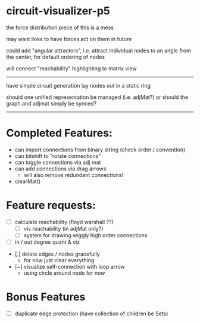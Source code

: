 # circuit-visualizer-p5

the force distribution piece of this is a mess

may want links to have forces act on them in future

could add "angular attractors", i.e. attract individual nodes to an angle from the center, for default ordering of nodes

will connect "reachability" highlighting to matrix view


------------

have simple circuit generation lay nodes out in a static ring

should one unified representation be managed (i.e. adjMat?)
or should the graph and adjmat simply be synced?

-----

# Completed Features:
- can import connections from binary string (check order / convention)
- can bitshift to "rotate connections"
- can toggle connections via adj mat
- can add connections via drag arrows
    - will also remove redundant connections!
- clearMat()


# Feature requests:
- [ ] calculate reachability (floyd warshall ??)
    - [ ] vis reachability (in adjMat only?)
    - [ ] system for drawing wiggly high order connections
- [ ] in / out degree quant & viz
- [.] delete edges / nodes gracefully
    - for now just clear everything
- [~] visualize self-connection with loop arrow
    - using circle around node for now



# Bonus Features
- [ ] duplicate edge protection (have collection of children be Sets)
